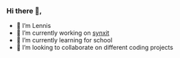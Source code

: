 ### Hi there 👋,
- 👋 I’m Lennis
- 🔭 I’m currently working on [synxit](//github.com/synxit)
- 🌱 I’m currently learning for school
- 👯 I’m looking to collaborate on different coding projects
<!--
- 📫 How to reach me: 
-->
